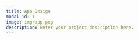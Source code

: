 ```yaml
---
title: App Design
modal-id: 1
image: img/app.png
description: Enter your project description here.
---
```

